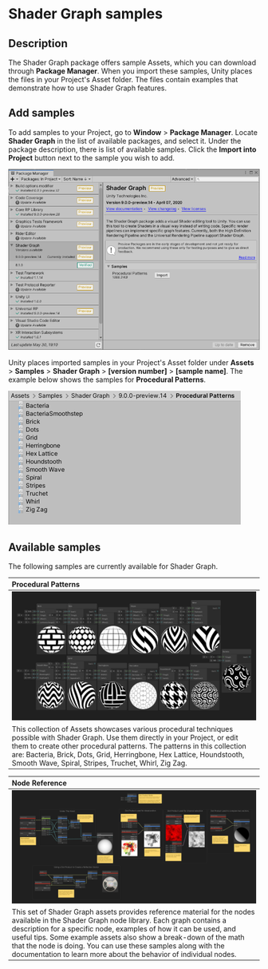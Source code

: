 # Shader Graph samples

## Description

The Shader Graph package offers sample Assets, which you can download through **Package Manager**. When you import these samples, Unity places the files in your Project's Asset folder. The files contain examples that demonstrate how to use Shader Graph features.

## Add samples

To add samples to your Project, go to **Window** > **Package Manager**. Locate **Shader Graph** in the list of available packages, and select it. Under the package description, there is list of available samples. Click the **Import into Project** button next to the sample you wish to add.

![](images/PatternSamples_01.png)

Unity places imported samples in your Project's Asset folder under **Assets** > **Samples** > **Shader Graph** > **[version number]** > **[sample name]**. The example below shows the samples for **Procedural Patterns**.

![](images/PatternSamples_02.png)

## Available samples

The following samples are currently available for Shader Graph.

| Procedural Patterns |
|:--------------------|
|![](images/Patterns_Page.png) |
| This collection of Assets showcases various procedural techniques possible with Shader Graph. Use them directly in your Project, or edit them to create other procedural patterns. The patterns in this collection are: Bacteria, Brick, Dots, Grid, Herringbone, Hex Lattice, Houndstooth, Smooth Wave, Spiral, Stripes, Truchet, Whirl, Zig Zag. |


| Node Reference |
|:--------------------|
|![](images/NodeReferenceSamples.png) |
| This set of Shader Graph assets provides reference material for the nodes available in the Shader Graph node library. Each graph contains a description for a specific node, examples of how it can be used, and useful tips. Some example assets also show a break-down of the math that the node is doing. You can use these samples along with the documentation to learn more about the behavior of individual nodes. |
